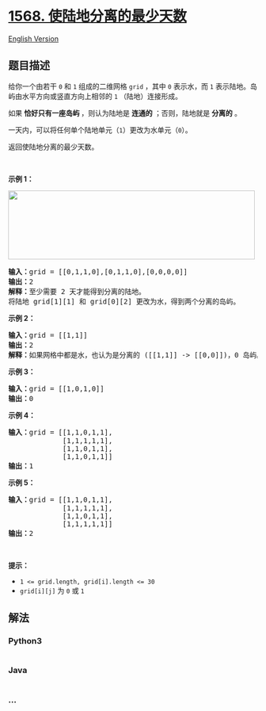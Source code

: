 # [1568. 使陆地分离的最少天数](https://leetcode-cn.com/problems/minimum-number-of-days-to-disconnect-island)

[English Version](/solution/1500-1599/1568.Minimum%20Number%20of%20Days%20to%20Disconnect%20Island/README_EN.md)

## 题目描述

<!-- 这里写题目描述 -->

<p>给你一个由若干 <code>0</code> 和 <code>1</code> 组成的二维网格 <code>grid</code> ，其中 <code>0</code> 表示水，而 <code>1</code> 表示陆地。岛屿由水平方向或竖直方向上相邻的 <code>1</code> （陆地）连接形成。</p>

<p>如果 <strong>恰好只有一座岛屿 </strong>，则认为陆地是 <strong>连通的</strong> ；否则，陆地就是 <strong>分离的</strong> 。</p>

<p>一天内，可以将任何单个陆地单元（<code>1</code>）更改为水单元（<code>0</code>）。</p>

<p>返回使陆地分离的最少天数。</p>

<p>&nbsp;</p>

<p><strong>示例 1：</strong></p>

<p><strong><img alt="" src="https://assets.leetcode-cn.com/aliyun-lc-upload/uploads/2020/08/30/1926_island.png" style="height: 139px; width: 498px;"></strong></p>

<pre><strong>输入：</strong>grid = [[0,1,1,0],[0,1,1,0],[0,0,0,0]]
<strong>输出：</strong>2
<strong>解释：</strong>至少需要 2 天才能得到分离的陆地。
将陆地 grid[1][1] 和 grid[0][2] 更改为水，得到两个分离的岛屿。
</pre>

<p><strong>示例 2：</strong></p>

<pre><strong>输入：</strong>grid = [[1,1]]
<strong>输出：</strong>2
<strong>解释：</strong>如果网格中都是水，也认为是分离的 ([[1,1]] -&gt; [[0,0]])，0 岛屿。
</pre>

<p><strong>示例 3：</strong></p>

<pre><strong>输入：</strong>grid = [[1,0,1,0]]
<strong>输出：</strong>0
</pre>

<p><strong>示例 4：</strong></p>

<pre><strong>输入：</strong>grid = [[1,1,0,1,1],
&nbsp;            [1,1,1,1,1],
&nbsp;            [1,1,0,1,1],
&nbsp;            [1,1,0,1,1]]
<strong>输出：</strong>1
</pre>

<p><strong>示例 5：</strong></p>

<pre><strong>输入：</strong>grid = [[1,1,0,1,1],
&nbsp;            [1,1,1,1,1],
&nbsp;            [1,1,0,1,1],
&nbsp;            [1,1,1,1,1]]
<strong>输出：</strong>2
</pre>

<p>&nbsp;</p>

<p><strong>提示：</strong></p>

<ul>
	<li><code>1 &lt;= grid.length, grid[i].length &lt;= 30</code></li>
	<li><code>grid[i][j]</code> 为 <code>0</code> 或 <code>1</code></li>
</ul>


## 解法

<!-- 这里可写通用的实现逻辑 -->

<!-- tabs:start -->

### **Python3**

<!-- 这里可写当前语言的特殊实现逻辑 -->

```python

```

### **Java**

<!-- 这里可写当前语言的特殊实现逻辑 -->

```java

```

### **...**

```

```

<!-- tabs:end -->
